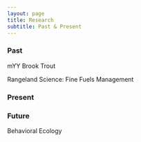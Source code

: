 ```yaml
---
layout: page
title: Research
subtitle: Past & Present
---
```

### Past
mYY Brook Trout

Rangeland Science: Fine Fuels Management

### Present


### Future
Behavioral Ecology
